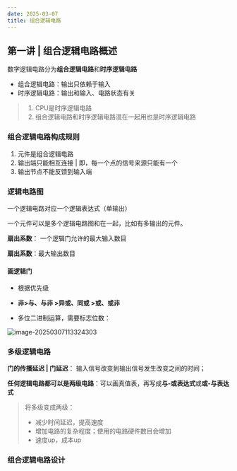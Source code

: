 ```yaml
---
date: 2025-03-07
title: 组合逻辑电路
---
```


## 第一讲 | 组合逻辑电路概述 

数字逻辑电路分为**组合逻辑电路**和**时序逻辑电路**

-   组合逻辑电路：输出只依赖于输入
-   时序逻辑电路：输出和输入、电路状态有关

>   1.   CPU是时序逻辑电路
>   2.   组合逻辑电路和时序逻辑电路混在一起用也是时序逻辑电路

### 组合逻辑电路构成规则

1.   元件是组合逻辑电路
2.   输出端只能相互连接 | 即，每一个点的信号来源只能有一个
3.   输出节点不能反馈到输入端

### 逻辑电路图

一个逻辑电路对应一个逻辑表达式（单输出）

一个元件可以是多个逻辑电路图和在一起，比如有多输出的元件。

**扇出系数**： 一个逻辑门允许的最大输入数目

**扇出系数**：最大输出数目

#### **画逻辑门**

-   根据优先级
-   **非>与、与非 >异或、同或 >或、或非**

-   多位二进制运算，需要标志位数：

![image-20250307113324303](https://yamapicgo.oss-cn-nanjing.aliyuncs.com/picgoImage/image-20250307113324303.png)

### 多级逻辑电路

**门的传播延迟 | 门延迟**： 输入信号改变到输出信号发生改变之间的时间；

**任何逻辑电路都可以是两级电路**：可以画真值表，再写成**与-或表达式**或**或-与表达式**

>   将多级变成两级：
>
>   -    减少时间延迟，提高速度
>   -   增加电路的复杂程度；使用的电路硬件数目会增加
>   -   速度up，成本up

### 组合逻辑电路设计

